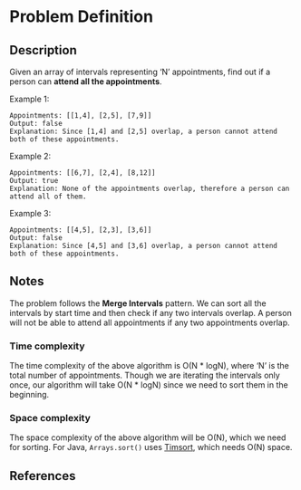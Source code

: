 # Problem Definition

## Description

Given an array of intervals representing ‘N’ appointments, find out if a person can **attend all the appointments**.

Example 1:

```text
Appointments: [[1,4], [2,5], [7,9]]
Output: false
Explanation: Since [1,4] and [2,5] overlap, a person cannot attend both of these appointments.
```

Example 2:

```text
Appointments: [[6,7], [2,4], [8,12]]
Output: true
Explanation: None of the appointments overlap, therefore a person can attend all of them.
```

Example 3:

```text
Appointments: [[4,5], [2,3], [3,6]]
Output: false
Explanation: Since [4,5] and [3,6] overlap, a person cannot attend both of these appointments.
```

## Notes

The problem follows the **Merge Intervals** pattern. We can sort all the intervals by start time and then check if any two intervals overlap. A person will not be able to attend all appointments if any two appointments overlap.

### Time complexity

The time complexity of the above algorithm is O(N \* logN), where ‘N’ is the total number of appointments. Though we are iterating the intervals only once, our algorithm will take O(N \* logN) since we need to sort them in the beginning.

### Space complexity

The space complexity of the above algorithm will be O(N), which we need for sorting. For Java, `Arrays.sort()` uses [Timsort](https://en.wikipedia.org/wiki/Timsort), which needs O(N) space.

## References
